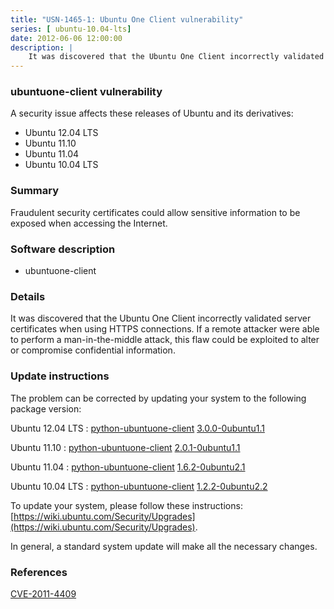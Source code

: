 ```yaml
---
title: "USN-1465-1: Ubuntu One Client vulnerability"
series: [ ubuntu-10.04-lts]
date: 2012-06-06 12:00:00
description: |
    It was discovered that the Ubuntu One Client incorrectly validated server certificates when using HTTPS connections. If a remote attacker were able to perform a man-in-the-middle attack, this flaw could be exploited to alter or compromise confidential information. 
--- 
```

 
 


### ubuntuone-client vulnerability

A security issue affects these releases of Ubuntu and its derivatives:

* Ubuntu 12.04 LTS
* Ubuntu 11.10
* Ubuntu 11.04
* Ubuntu 10.04 LTS

### Summary

Fraudulent security certificates could allow sensitive information to be exposed when accessing the Internet.

### Software description

* ubuntuone-client 

### Details

It was discovered that the Ubuntu One Client incorrectly validated server certificates when using HTTPS connections. If a remote attacker were able to perform a man-in-the-middle attack, this flaw could be exploited to alter or compromise confidential information. 

### Update instructions

The problem can be corrected by updating your system to the following package version:

Ubuntu 12.04 LTS
 : [python-ubuntuone-client](https://launchpad.net/ubuntu/+source/ubuntuone-client) <span> [3.0.0-0ubuntu1.1](https://launchpad.net/ubuntu/+source/ubuntuone-client/3.0.0-0ubuntu1.1) </span> 

Ubuntu 11.10
 : [python-ubuntuone-client](https://launchpad.net/ubuntu/+source/ubuntuone-client) <span> [2.0.1-0ubuntu1.1](https://launchpad.net/ubuntu/+source/ubuntuone-client/2.0.1-0ubuntu1.1) </span> 

Ubuntu 11.04
 : [python-ubuntuone-client](https://launchpad.net/ubuntu/+source/ubuntuone-client) <span> [1.6.2-0ubuntu2.1](https://launchpad.net/ubuntu/+source/ubuntuone-client/1.6.2-0ubuntu2.1) </span> 

Ubuntu 10.04 LTS
 : [python-ubuntuone-client](https://launchpad.net/ubuntu/+source/ubuntuone-client) <span> [1.2.2-0ubuntu2.2](https://launchpad.net/ubuntu/+source/ubuntuone-client/1.2.2-0ubuntu2.2) </span> 

To update your system, please follow these instructions: [https://wiki.ubuntu.com/Security/Upgrades](https://wiki.ubuntu.com/Security/Upgrades).

In general, a standard system update will make all the necessary changes. 

### References

 
 [CVE-2011-4409](http://people.ubuntu.com/~ubuntu-security/cve/CVE-2011-4409)
 

